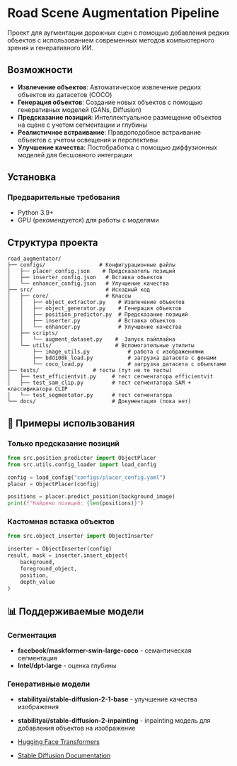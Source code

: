 # Road Scene Augmentation Pipeline

Проект для аугментации дорожных сцен с помощью добавления редких объектов с использованием современных методов компьютерного зрения и генеративного ИИ.

## Возможности

- **Извлечение объектов**: Автоматическое извлечение редких объектов из датасетов (COCO)
- **Генерация объектов**: Создание новых объектов с помощью генеративных моделей (GANs, Diffusion)
- **Предсказание позиций**: Интеллектуальное размещение объектов на сцене с учетом сегментации и глубины
- **Реалистичное встраивание**: Правдоподобное встраивание объектов с учетом освещения и перспективы
- **Улучшение качества**: Постобработка с помощью диффузионных моделей для бесшовного интеграции

## Установка

### Предварительные требования

- Python 3.9+
- GPU (рекомендуется) для работы с моделями



## Структура проекта

```
road_augmentator/
├── configs/                 # Конфигурационные файлы
│   ├── placer_config.json    # Предсказатель позиций
│   ├── inserter_config.json   # Вставка объектов
│   └── enhancer_config.json   # Улучшение качества
├── src/                       # Исходный код
│   ├── core/                  # Классы 
│   │   ├── object_extractor.py    # Извлечение объектов
│   │   ├── object_generator.py    # Генерация объектов
│   │   ├── position_predictor.py  # Предсказание позиций
│   │   ├── inserter.py            # Вставка объектов
│   │   └── enhancer.py            # Улучшение качества
│   ├── scripts/
│   │   └── augment_dataset.py    #  Запуск пайплайна
│   └── utils/                    # Вспомогательные утилиты
│       ├── image_utils.py            # работа с изображениями
│       ├── bdd100k_load.py           # загрузка датасета с фонами
│       └── coco_load.py              # загрузка датасета с объектами
├── tests/                 # тесты (тут не те тесты)
│   ├── test_efficientvit.py     # тест сегментатора efficientvit
│   ├── test_sam_clip.py         # тест сегментатора SAM + классификатора CLIP
│   └── test_segmentator.py      # тест сегментатора
└── docs/                        # Документация (пока нет)
```


## 🧪 Примеры использования

### Только предсказание позиций

```python
from src.position_predictor import ObjectPlacer
from src.utils.config_loader import load_config

config = load_config("configs/placer_config.yaml")
placer = ObjectPlacer(config)

positions = placer.predict_position(background_image)
print(f"Найдено позиций: {len(positions)}")
```

### Кастомная вставка объектов

```python
from src.object_inserter import ObjectInserter

inserter = ObjectInserter(config)
result, mask = inserter.insert_object(
    background, 
    foreground_object, 
    position, 
    depth_value
)
```


## 📊 Поддерживаемые модели

### Сегментация
- **facebook/maskformer-swin-large-coco** - семантическая сегментация
- **Intel/dpt-large** - оценка глубины

### Генеративные модели
- **stabilityai/stable-diffusion-2-1-base** - улучшение качества изображения
- **stabilityai/stable-diffusion-2-inpainting** - inpainting модель для добавления объектов на изображение


- [Hugging Face Transformers](https://huggingface.co/docs/transformers)
- [Stable Diffusion Documentation](https://huggingface.co/docs/diffusers/index)
